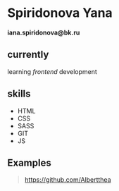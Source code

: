 # Spiridonova Yana

__iana.spiridonova@bk.ru__

## currently
learning *frontend* development

## skills
* HTML
* CSS
* SASS
* GIT
* JS

## Examples
> https://github.com/Albertthea

